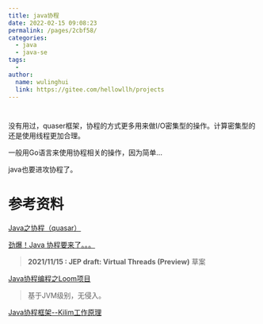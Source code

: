 ```yaml
---
title: java协程
date: 2022-02-15 09:08:23
permalink: /pages/2cbf58/
categories:
  - java
  - java-se
tags:
  - 
author: 
  name: wulinghui
  link: https://gitee.com/hellowllh/projects
---
```

# 



没有用过，quaser框架，协程的方式更多用来做I/O密集型的操作。计算密集型的还是使用线程更加合理。

一般用Go语言来使用协程相关的操作，因为简单... 

java也要进攻协程了。

# 参考资料

[Java之协程（quasar）](https://www.cnblogs.com/ll409546297/p/10945119.html)

[劲爆！Java 协程要来了。。。](https://zhuanlan.zhihu.com/p/443283384)

> **2021/11/15 : JEP draft: Virtual Threads (Preview)** 草案

[Java协程编程之Loom项目](https://www.cnblogs.com/throwable/p/15164665.html)

> 基于JVM级别，无侵入。

[Java协程框架--Kilim工作原理](https://blog.csdn.net/kobejayandy/article/details/41413095)

